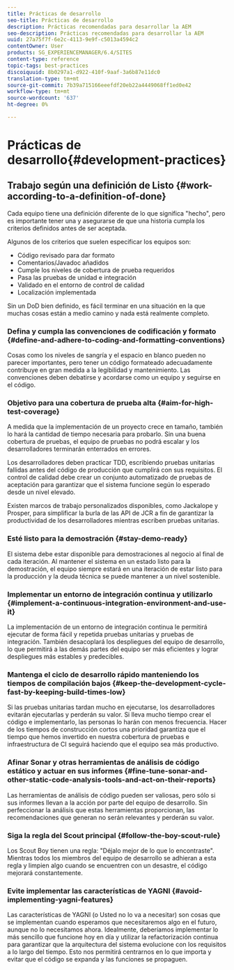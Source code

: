 ```yaml
---
title: Prácticas de desarrollo
seo-title: Prácticas de desarrollo
description: Prácticas recomendadas para desarrollar la AEM
seo-description: Prácticas recomendadas para desarrollar la AEM
uuid: 27a75f7f-6e2c-4113-9e9f-c5013a4594c2
contentOwner: User
products: SG_EXPERIENCEMANAGER/6.4/SITES
content-type: reference
topic-tags: best-practices
discoiquuid: 8b0297a1-d922-410f-9aaf-3a6b87e11dc0
translation-type: tm+mt
source-git-commit: 7b39a715166eeefdf20eb22a4449068ff1ed0e42
workflow-type: tm+mt
source-wordcount: '637'
ht-degree: 0%

---
```



# Prácticas de desarrollo{#development-practices}

## Trabajo según una definición de Listo {#work-according-to-a-definition-of-done}

Cada equipo tiene una definición diferente de lo que significa &quot;hecho&quot;, pero es importante tener una y asegurarse de que una historia cumpla los criterios definidos antes de ser aceptada.

Algunos de los criterios que suelen especificar los equipos son:

* Código revisado para dar formato
* Comentarios/Javadoc añadidos
* Cumple los niveles de cobertura de prueba requeridos
* Pasa las pruebas de unidad e integración
* Validado en el entorno de control de calidad
* Localización implementada

Sin un DoD bien definido, es fácil terminar en una situación en la que muchas cosas están a medio camino y nada está realmente completo.

### Defina y cumpla las convenciones de codificación y formato {#define-and-adhere-to-coding-and-formatting-conventions}

Cosas como los niveles de sangría y el espacio en blanco pueden no parecer importantes, pero tener un código formateado adecuadamente contribuye en gran medida a la legibilidad y mantenimiento. Las convenciones deben debatirse y acordarse como un equipo y seguirse en el código.

### Objetivo para una cobertura de prueba alta {#aim-for-high-test-coverage}

A medida que la implementación de un proyecto crece en tamaño, también lo hará la cantidad de tiempo necesaria para probarlo. Sin una buena cobertura de pruebas, el equipo de pruebas no podrá escalar y los desarrolladores terminarán enterrados en errores.

Los desarrolladores deben practicar TDD, escribiendo pruebas unitarias fallidas antes del código de producción que cumplirá con sus requisitos. El control de calidad debe crear un conjunto automatizado de pruebas de aceptación para garantizar que el sistema funcione según lo esperado desde un nivel elevado.

Existen marcos de trabajo personalizados disponibles, como Jackalope y Prosper, para simplificar la burla de las API de JCR a fin de garantizar la productividad de los desarrolladores mientras escriben pruebas unitarias.

### Esté listo para la demostración {#stay-demo-ready}

El sistema debe estar disponible para demostraciones al negocio al final de cada iteración. Al mantener el sistema en un estado listo para la demostración, el equipo siempre estará en una iteración de estar listo para la producción y la deuda técnica se puede mantener a un nivel sostenible.

### Implementar un entorno de integración continua y utilizarlo {#implement-a-continuous-integration-environment-and-use-it}

La implementación de un entorno de integración continua le permitirá ejecutar de forma fácil y repetida pruebas unitarias y pruebas de integración. También desacoplará los despliegues del equipo de desarrollo, lo que permitirá a las demás partes del equipo ser más eficientes y lograr despliegues más estables y predecibles.

### Mantenga el ciclo de desarrollo rápido manteniendo los tiempos de compilación bajos {#keep-the-development-cycle-fast-by-keeping-build-times-low}

Si las pruebas unitarias tardan mucho en ejecutarse, los desarrolladores evitarán ejecutarlas y perderán su valor. Si lleva mucho tiempo crear el código e implementarlo, las personas lo harán con menos frecuencia. Hacer de los tiempos de construcción cortos una prioridad garantiza que el tiempo que hemos invertido en nuestra cobertura de pruebas e infraestructura de CI seguirá haciendo que el equipo sea más productivo.

### Afinar Sonar y otras herramientas de análisis de código estático y actuar en sus informes {#fine-tune-sonar-and-other-static-code-analysis-tools-and-act-on-their-reports}

Las herramientas de análisis de código pueden ser valiosas, pero sólo si sus informes llevan a la acción por parte del equipo de desarrollo. Sin perfeccionar la análisis que estas herramientas proporcionan, las recomendaciones que generan no serán relevantes y perderán su valor.

### Siga la regla del Scout principal {#follow-the-boy-scout-rule}

Los Scout Boy tienen una regla: &quot;Déjalo mejor de lo que lo encontraste&quot;. Mientras todos los miembros del equipo de desarrollo se adhieran a esta regla y limpien algo cuando se encuentren con un desastre, el código mejorará constantemente.

### Evite implementar las características de YAGNI {#avoid-implementing-yagni-features}

Las características de YAGNI (o Usted no lo va a necesitar) son cosas que se implementan cuando esperamos que necesitaremos algo en el futuro, aunque no lo necesitamos ahora. Idealmente, deberíamos implementar lo más sencillo que funcione hoy en día y utilizar la refactorización continua para garantizar que la arquitectura del sistema evolucione con los requisitos a lo largo del tiempo. Esto nos permitirá centrarnos en lo que importa y evitar que el código se expanda y las funciones se propaguen.
